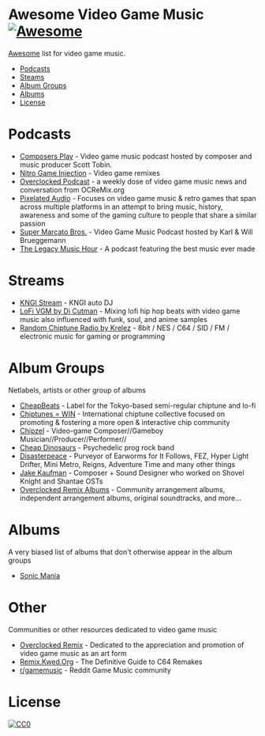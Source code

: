 Awesome Video Game Music [![Awesome](https://cdn.rawgit.com/sindresorhus/awesome/d7305f38d29fed78fa85652e3a63e154dd8e8829/media/badge.svg)](https://github.com/sindresorhus/awesome)
=============

[Awesome](https://github.com/sindresorhus/awesome) list for video game music.

- [Podcasts](#podcasts)
- [Steams](#Streams)
- [Album Groups](#album-groups)
- [Albums](#albums)
- [License](#license)

# Podcasts

* [Composers Play](https://www.youtube.com/playlist?list=PL05Yj9M-fWdJUySLU5fJ8Lg6h6t43_0nf) - Video game music podcast hosted by composer and music producer Scott Tobin.
* [Nitro Game Injection](https://kngi.org/category/shows/) - Video game remixes
* [Overclocked Podcast](http://www.whalesarewhales.com/overclocked-podcast/) - a weekly dose of video game music news and conversation from OCReMix.org
* [Pixelated Audio](https://pixelatedaudio.com/episodes/) - Focuses on video game music & retro games that span across multiple platforms in an attempt to bring music, history, awareness and some of the gaming culture to people that share a similar passion
* [Super Marcato Bros.](http://www.supermarcatobros.com/podcast/) - Video Game Music Podcast hosted by Karl & Will Brueggemann
* [The Legacy Music Hour](https://legacymusichour.blogspot.com/) - A podcast featuring the best music ever made

# Streams

* [KNGI Stream](http://139.162.242.244:8014/autodj) - KNGI auto DJ
* [LoFi VGM by Dj Cutman](https://youtu.be/R6W2BckoiSk) - Mixing lofi hip hop beats with video game music also influenced with funk, soul, and anime samples
* [Random Chiptune Radio by Krelez](https://youtu.be/bltoSPRSGv8) - 8bit / NES / C64 / SID / FM / electronic music for gaming or programming

# Album Groups

Netlabels, artists or other group of albums

* [CheapBeats](https://cheapbeatsmusic.bandcamp.com/music) - Label for the Tokyo-based semi-regular chiptune and lo-fi
* [Chiptunes = WIN](https://chiptuneswin.bandcamp.com/) - International chiptune collective focused on promoting & fostering a more open & interactive chip community
* [Chipzel](https://chipzel.co.uk/) - Video-game Composer//Gameboy Musician//Producer//Performer//
* [Cheap Dinosaurs](https://cheapdinosaurs.bandcamp.com/) - Psychedelic prog rock band
* [Disasterpeace](http://disasterpeace.com/music) - Purveyor of Earworms for It Follows, FEZ, Hyper Light Drifter, Mini Metro, Reigns, Adventure Time and many other things 
* [Jake Kaufman](https://virt.bandcamp.com/) - Composer + Sound Designer who worked on Shovel Knight and Shantae OSTs
* [Overclocked Remix Albums](https://ocremix.org/albums/) - Community arrangement albums, independent arrangement albums, original soundtracks, and more...

# Albums

A very biased list of albums that don't otherwise appear in the album groups

- [Sonic Mania](https://itunes.apple.com/us/album/sonic-mania-original-soundtrack-selected-edition/1333856904?app=itunes&ign-mpt=uo%3D4)

# Other

Communities or other resources dedicated to video game music

- [Overclocked Remix](https://ocremix.org/) - Dedicated to the appreciation and promotion of video game music as an art form
- [Remix.Kwed.Org](http://remix.kwed.org/) - The Definitive Guide to C64 Remakes 
- [r/gamemusic](https://www.reddit.com/r/gamemusic/) - Reddit Game Music community

# License

[![CC0](http://i.creativecommons.org/p/zero/1.0/88x31.png)](http://creativecommons.org/publicdomain/zero/1.0/)
